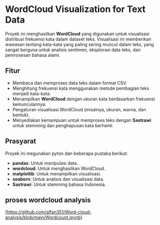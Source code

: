 # WordCloud Visualization for Text Data

Proyek ini menghasilkan **WordCloud** yang digunakan untuk visualisasi distribusi frekuensi kata dalam dataset teks. Visualisasi ini memberikan wawasan tentang kata-kata yang paling sering muncul dalam teks, yang sangat berguna untuk analisis sentimen, eksplorasi data teks, dan pemrosesan bahasa alami.

## Fitur

- Membaca dan memproses data teks dalam format CSV.
- Menghitung frekuensi kata menggunakan metode pembagian teks menjadi kata-kata.
- Menampilkan **WordCloud** dengan ukuran kata berdasarkan frekuensi kemunculannya.
- Pengaturan visualisasi WordCloud (misalnya, ukuran, warna, dan bentuk).
- Menyediakan kemampuan untuk memproses teks dengan **Sastrawi** untuk stemming dan penghapusan kata berhenti.

## Prasyarat

Proyek ini megunakan pyton dan beberapa pustaka berikut:

- **pandas**: Untuk manipulasi data.
- **wordcloud**: Untuk menghasilkan WordCloud.
- **matplotlib**: Untuk menampilkan visualisasi.
- **seaborn**: Untuk analisis dan visualisasi data.
- **Sastrawi**: Untuk stemming bahasa Indonesia.

## proses wordcloud analysis 

[https://github.com/alfan351/Word-cloud-analysis/blob/main/Wordcount.ipynb]
